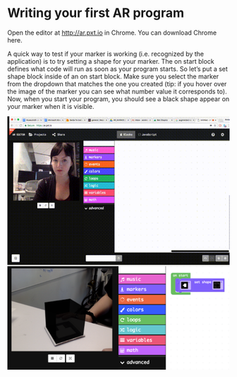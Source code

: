 # Writing your first AR program

Open the editor at http://ar.pxt.io in Chrome. You can download Chrome here. 
  
A quick way to test if your marker is working (i.e. recognized by the application) is to try setting a shape for your marker. The on start block defines what code will run as soon as your program starts. So let’s put a set shape block inside of an on start block. Make sure you select the marker from the dropdown that matches the one you created (tip: if you hover over the image of the marker you can see what number value it corresponds to). Now, when you start your program, you should see a black shape appear on your marker when it is visible.

![alt text](static/testing.gif)
![alt text](static/example1.png)

